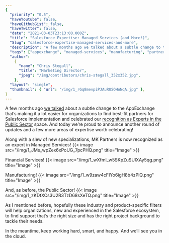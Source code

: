 ```yaml
---
{
  "priority": "0.5",
  "haveYoutube": false,
  "haveGithubGist": false,
  "haveTwitter": false,
  "date": "2021-03-03T23:13:00.000Z",
  "title": "Salesforce Expertise: Managed Services (and More!)",
  "Slug": "salesforce-expertise-managed-services-and-more",
  "description": "A few months ago we talked about a subtle change to the AppExchange that’s making it a lot easier for organizations to find best-fit partners for Salesforce implementation and celebrated our recognition as Experts in the Public Sector space. And today we’re proud to announce another round of updates and a few more areas of expertise worth celebrating!.",
  "tags": ["appexchange", "managed-services", "manufacturing", "partners"],
  "author":
    {
      "name": "Chris Stegall",
      "title": "Marketing Director",
      "jpeg": "/img/contributors/chris-stegall_352x352.jpg",
    },
  "layout": "single",
  "thumbnail": { "url": "/img/1_rGq8mevpiPJAuRUSOHoNqA.jpg" },
}
---
```


A few months ago [we talked](https://medium.com/creme-de-la-crm/public-sector-salesforce-experts-a169bd3dd802) about a subtle change to the AppExchange that’s making it a lot easier for organizations to find best-fit partners for Salesforce implementation and celebrated our [recognition as Experts in the Public Sector](https://medium.com/creme-de-la-crm/public-sector-salesforce-experts-a169bd3dd802) space. And today we’re proud to announce another round of updates and a few more areas of expertise worth celebrating!

Along with a slew of new specializations, MK Partners is now recognized as an expert in Managed Services!
{{< image src="/img/1_JMs_wpZex6xPoUG_7pcPHQ.png" title="Image" >}}

Financial Services!
{{< image src="/img/1_wXfmI_w5SKpZuSUIXAy5qg.png" title="Image" >}}

Manufacturing!
{{< image src="/img/1_w9zaw4cFIYo6igH8b4zPlQ.png" title="Image" >}}

And, as before, the Public Sector!
{{< image src="/img/1_zKDtXCs3U2R3TzD68sXeTQ.png" title="Image" >}}

As I mentioned before, hopefully these industry and product-specific filters will help organizations, new and experienced in the Salesforce ecosystem, to find support that’s the right size and has the right project background to tackle their needs.

In the meantime, keep working hard, smart, and happy. And we’ll see you in the cloud.
